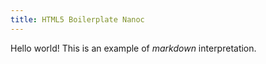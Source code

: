 ```yaml
---
title: HTML5 Boilerplate Nanoc
---
```


Hello world! This is an example of *markdown* interpretation.
